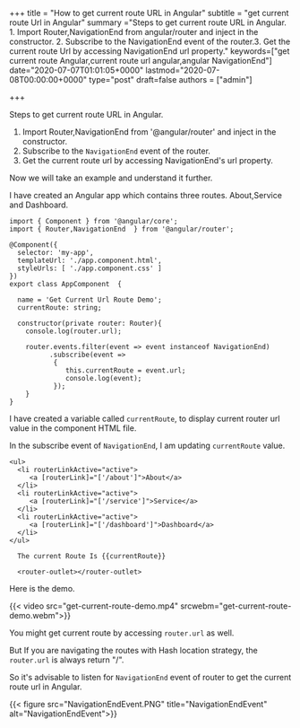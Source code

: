 +++
title = "How to get current route URL in Angular"
subtitle = "get current route Url in Angular"
summary ="Steps to get current route URL in Angular. 1. Import Router,NavigationEnd from angular/router and inject in the constructor. 2. Subscribe to the NavigationEnd event of the router.3. Get the current route Url by accessing NavigationEnd url property."
keywords=["get current route Angular,current route url angular,angular NavigationEnd"]
date="2020-07-07T01:01:05+0000"
lastmod="2020-07-08T00:00:00+0000"
type="post"
draft=false
authors = ["admin"]

+++

Steps to get current route URL in Angular.

1. Import Router,NavigationEnd from '@angular/router' and inject in the constructor.
2. Subscribe to the `NavigationEnd` event of the router.
3. Get the current route url by accessing NavigationEnd's url property.

Now we will take an example and understand it further.

I have created an Angular app which contains three routes. About,Service and Dashboard.

```
import { Component } from '@angular/core';
import { Router,NavigationEnd  } from '@angular/router';

@Component({
  selector: 'my-app',
  templateUrl: './app.component.html',
  styleUrls: [ './app.component.css' ]
})
export class AppComponent  {
  
  name = 'Get Current Url Route Demo';
  currentRoute: string;

  constructor(private router: Router){
    console.log(router.url);
    
    router.events.filter(event => event instanceof NavigationEnd)
          .subscribe(event => 
           {
              this.currentRoute = event.url;          
              console.log(event);
           });
    }
}
```

I have created a variable called `currentRoute`, to display current router url value in the component HTML file.

In the subscribe event of `NavigationEnd`, I am updating `currentRoute` value.

```
<ul>    
  <li routerLinkActive="active">
     <a [routerLink]="['/about']">About</a>
  </li>
  <li routerLinkActive="active">
     <a [routerLink]="['/service']">Service</a>
  </li>
  <li routerLinkActive="active">
     <a [routerLink]="['/dashboard']">Dashboard</a>
  </li>
</ul>

  The current Route Is {{currentRoute}}

  <router-outlet></router-outlet>

```

Here is the demo.


{{< video src="get-current-route-demo.mp4" srcwebm="get-current-route-demo.webm">}} 


You might get current route by accessing `router.url` as well.

But If you are navigating the routes with Hash location strategy, the `router.url` is always return "/".

So it's advisable to listen for `NavigationEnd` event of router to get the current route url in Angular.

{{< figure src="NavigationEndEvent.PNG" title="NavigationEndEvent" alt="NavigationEndEvent">}}

